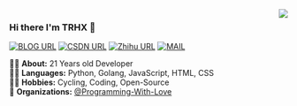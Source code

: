 <img align='right' src="https://github-readme-stats.vercel.app/api?username=TRHX&show_icons=true">

### Hi there I'm TRHX :lemon:

[![BLOG URL](https://img.shields.io/twitter/url?color=blue&label=BLOG&logo=hexo&logoColor=white&style=flat-square&url=https%3A%2F%2Fwww.itrhx.com%2F)](https://www.itrhx.com/)
[![CSDN URL](https://img.shields.io/twitter/url?color=red&label=CSDN&logo=C&logoColor=white&style=flat-square&url=https%3A%2F%2Fitrhx.blog.csdn.net%2F)](https://itrhx.blog.csdn.net/)
[![Zhihu URL](https://img.shields.io/twitter/url?color=%230077E6&label=Zhihu&logo=zhihu&logoColor=white&style=flat-square&url=https%3A%2F%2Fwww.zhihu.com%2Fpeople%2Fitrhx)](https://www.zhihu.com/people/itrhx)
[![MAIL](https://img.shields.io/static/v1?label=MAIL&message=%20&color=green&logo=gmail&style=flat-square&logoColor=white)](mailto:admin@itrhx.com)
  
  
👨‍🎓 **About:** 21 Years old Developer  
👨‍💻 **Languages:** Python, Golang, JavaScript, HTML, CSS  
🚴‍♀️ **Hobbies:** Cycling, Coding, Open-Source  
🏢 **Organizations:** [@Programming-With-Love](https://github.com/Programming-With-Love)
